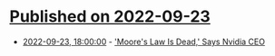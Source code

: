 # [Published on 2022-09-23](index.md)

* [2022-09-23, 18:00:00](https://hardware.slashdot.org/story/22/09/23/1744217/moores-law-is-dead-says-nvidia-ceo?utm_source=rss1.0mainlinkanon&utm_medium=feed) - ['Moore's Law Is Dead,' Says Nvidia CEO](https://hardware.slashdot.org/story/22/09/23/1744217/moores-law-is-dead-says-nvidia-ceo?utm_source=rss1.0mainlinkanon&utm_medium=feed)
